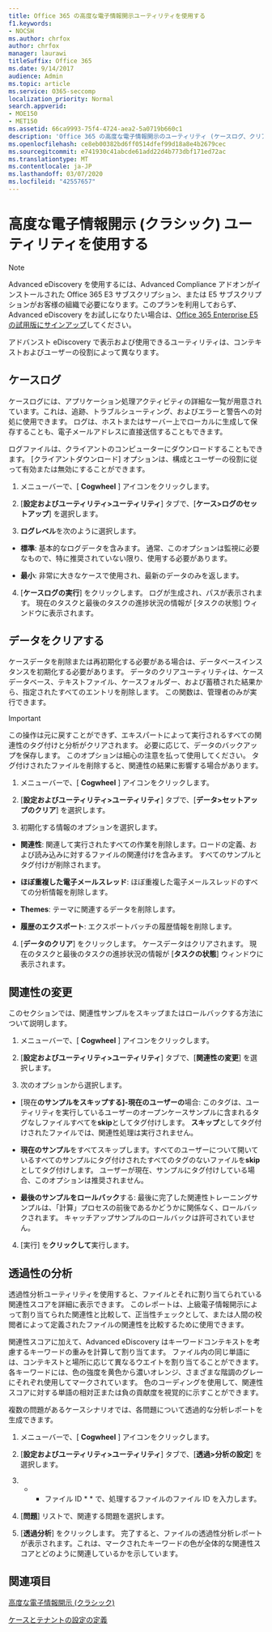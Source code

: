 ```yaml
---
title: Office 365 の高度な電子情報開示ユーティリティを使用する
f1.keywords:
- NOCSH
ms.author: chrfox
author: chrfox
manager: laurawi
titleSuffix: Office 365
ms.date: 9/14/2017
audience: Admin
ms.topic: article
ms.service: O365-seccomp
localization_priority: Normal
search.appverid:
- MOE150
- MET150
ms.assetid: 66ca9993-75f4-4724-aea2-5a0719b660c1
description: 'Office 365 の高度な電子情報開示のユーティリティ (ケースログ、クリアデータ、プロセスエラー、関連性の変更、透過性の分析など) について説明します。  '
ms.openlocfilehash: ce8eb00382bd6ff0514dfef99d18a8e4b2679cec
ms.sourcegitcommit: e741930c41abcde61add22d4b773dbf171ed72ac
ms.translationtype: MT
ms.contentlocale: ja-JP
ms.lasthandoff: 03/07/2020
ms.locfileid: "42557657"
---
```

# <a name="use-advanced-ediscovery-classic-utilities"></a>高度な電子情報開示 (クラシック) ユーティリティを使用する

> [!NOTE]
> Advanced eDiscovery を使用するには、Advanced Compliance アドオンがインストールされた Office 365 E3 サブスクリプション、または E5 サブスクリプションがお客様の組織で必要になります。このプランを利用しておらず、Advanced eDiscovery をお試しになりたい場合は、[Office 365 Enterprise E5 の試用版にサインアップ](https://go.microsoft.com/fwlink/p/?LinkID=698279)してください。 
  
アドバンスト eDiscovery で表示および使用できるユーティリティは、コンテキストおよびユーザーの役割によって異なります。
  
## <a name="case-log"></a>ケースログ

ケースログには、アプリケーション処理アクティビティの詳細な一覧が用意されています。これは、追跡、トラブルシューティング、およびエラーと警告への対処に使用できます。 ログは、ホストまたはサーバー上でローカルに生成して保存することも、電子メールアドレスに直接送信することもできます。
  
ログファイルは、クライアントのコンピューターにダウンロードすることもできます。 [クライアントダウンロード] オプションは、構成とユーザーの役割に従って有効または無効にすることができます。
  
1. メニューバーで、[ **Cogwheel** ] アイコンをクリックします。 
    
2. [**設定およびユーティリティ\>ユーティリティ**] タブで、[**ケース\>ログのセットアップ**] を選択します。
    
3. **ログレベル**を次のように選択します。 
    
  - **標準**: 基本的なログデータを含みます。 通常、このオプションは監視に必要なもので、特に推奨されていない限り、使用する必要があります。
    
  - **最小**: 非常に大きなケースで使用され、最新のデータのみを返します。
    
4. [**ケースログの実行**] をクリックします。 ログが生成され、パスが表示されます。 現在のタスクと最後のタスクの進捗状況の情報が [タスクの状態] ウィンドウに表示されます。
    
## <a name="clear-data"></a>データをクリアする

ケースデータを削除または再初期化する必要がある場合は、データベースインスタンスを初期化する必要があります。 データのクリアユーティリティは、ケースデータベース、テキストファイル、ケースフォルダー、および蓄積された結果から、指定されたすべてのエントリを削除します。 この関数は、管理者のみが実行できます。
  
> [!IMPORTANT]
> この操作は元に戻すことができず、エキスパートによって実行されるすべての関連性のタグ付けと分析がクリアされます。 必要に応じて、データのバックアップを保存します。 このオプションは細心の注意を払って使用してください。 タグ付けされたファイルを削除すると、関連性の結果に影響する場合があります。 
  
1. メニューバーで、[ **Cogwheel** ] アイコンをクリックします。 
    
2. [**設定およびユーティリティ\>ユーティリティ**] タブで、[**データ\>セットアップのクリア**] を選択します。
    
3. 初期化する情報のオプションを選択します。
    
  - **関連性**: 関連して実行されたすべての作業を削除します。ロードの定義、および読み込みに対するファイルの関連付けを含みます。 すべてのサンプルとタグ付けが削除されます。
    
  - **ほぼ重複した電子メールスレッド**: ほぼ重複した電子メールスレッドのすべての分析情報を削除します。
    
  - **Themes**: テーマに関連するデータを削除します。
    
  - **履歴のエクスポート**: エクスポートバッチの履歴情報を削除します。
    
4. [**データのクリア**] をクリックします。 ケースデータはクリアされます。 現在のタスクと最後のタスクの進捗状況の情報が [**タスクの状態**] ウィンドウに表示されます。 
    
## <a name="modify-relevance"></a>関連性の変更

このセクションでは、関連性サンプルをスキップまたはロールバックする方法について説明します。
  
1. メニューバーで、[ **Cogwheel** ] アイコンをクリックします。 
    
2. [**設定およびユーティリティ\>ユーティリティ**] タブで、[**関連性の変更**] を選択します。
    
3. 次のオプションから選択します。 
    
  - [現在**のサンプルをスキップする]-現在のユーザーの**場合: このタグは、ユーティリティを実行しているユーザーのオープンケースサンプルに含まれるタグなしファイルすべてを**skip**としてタグ付けします。 **スキップ**としてタグ付けされたファイルでは、関連性処理は実行されません。
    
  - **現在のサンプル**をすべてスキップします。すべてのユーザーについて開いているすべてのサンプルにタグ付けされたすべてのタグのないファイルを**skip**としてタグ付けします。 ユーザーが現在、サンプルにタグ付けしている場合、このオプションは推奨されません。
    
  - **最後のサンプルをロールバック**する: 最後に完了した関連性トレーニングサンプルは、「計算」プロセスの前後であるかどうかに関係なく、ロールバックされます。 キャッチアップサンプルのロールバックは許可されていません。
    
4. [実行] を**クリックして**実行します。 
    
## <a name="transparency-analysis"></a>透過性の分析

透過性分析ユーティリティを使用すると、ファイルとそれに割り当てられている関連性スコアを詳細に表示できます。 このレポートは、上級電子情報開示によって割り当てられた関連性と比較して、正当性チェックとして、または人間の校閲者によって定義されたファイルの関連性を比較するために使用できます。 
  
関連性スコアに加えて、Advanced eDiscovery はキーワードコンテキストを考慮するキーワードの重みを計算して割り当てます。 ファイル内の同じ単語には、コンテキストと場所に応じて異なるウエイトを割り当てることができます。 各キーワードには、色の強度を黄色から濃いオレンジ、さまざまな階調のグレーにそれぞれ使用してマークされています。 色のコーディングを使用して、関連性スコアに対する単語の相対正または負の貢献度を視覚的に示すことができます。 
  
複数の問題があるケースシナリオでは、各問題について透過的な分析レポートを生成できます。
  
1. メニューバーで、[ **Cogwheel** ] アイコンをクリックします。 
    
2. [**設定およびユーティリティ\>ユーティリティ**] タブで、[**透過\>分析の設定**] を選択します。
    
3. * * ファイル ID * * で、処理するファイルのファイル ID を入力します。
    
4. [**問題**] リストで、関連する問題を選択します。 
    
5. [**透過分析**] をクリックします。 完了すると、ファイルの透過性分析レポートが表示されます。これは、マークされたキーワードの色が全体的な関連性スコアとどのように関連しているかを示しています。
    
## <a name="see-also"></a>関連項目

[高度な電子情報開示 (クラシック)](office-365-advanced-ediscovery.md)
  
[ケースとテナントの設定の定義](define-case-and-tenant-settings-in-advanced-ediscovery.md)


